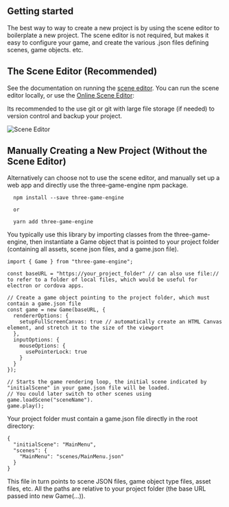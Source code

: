 ## Getting started
The best way to way to create a new project is by using the scene editor to boilerplate a new project.
The scene editor is not required, but makes it easy to configure your game, and create the various .json files defining scenes, game objects. etc.

## The Scene Editor (Recommended)
See the documentation on running the [scene editor](https://wesunwin.github.io/three-game-engine/#/docs/scene_editor).
You can run the scene editor locally, or use the <a href="https://wesunwin.github.io/three-game-engine/#/editor">Online Scene Editor</a>: 

Its recommended to the use git or git with large file storage (if needed) to version control and backup your project.

![Scene Editor](https://raw.githubusercontent.com/WesUnwin/three-game-engine/main/docs/images/scene_editor.png)

## Manually Creating a New Project (Without the Scene Editor)
Alternatively can choose not to use the scene editor, and manually set up a web app and directly use the three-game-engine npm package.

```
  npm install --save three-game-engine

  or 

  yarn add three-game-engine
```

You typically use this library by importing classes from the three-game-engine, then instantiate a Game object that is pointed to your project folder (containing all assets, scene json files, and a game.json file).

```
import { Game } from "three-game-engine";

const baseURL = "https://your_project_folder" // can also use file:// to refer to a folder of local files, which would be useful for electron or cordova apps.

// Create a game object pointing to the project folder, which must contain a game.json file
const game = new Game(baseURL, {
  rendererOptions: {
    setupFullScreenCanvas: true // automatically create an HTML Canvas element, and stretch it to the size of the viewport
  },
  inputOptions: {
    mouseOptions: {
      usePointerLock: true
    }
  }
});

// Starts the game rendering loop, the initial scene indicated by "initialScene" in your game.json file will be loaded.
// You could later switch to other scenes using game.loadScene("sceneName").
game.play(); 

```

Your project folder must contain a game.json file directly in the root directory:
```
{
  "initialScene": "MainMenu",
  "scenes": {
    "MainMenu": "scenes/MainMenu.json"
  }
}
```

This file in turn points to scene JSON files, game object type files, asset files, etc.
All the paths are relative to your project folder (the base URL passed into new Game(...)).

